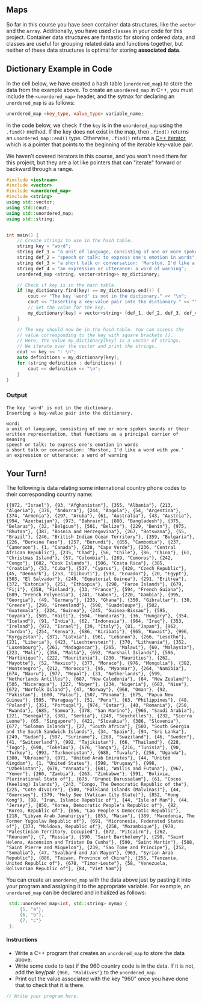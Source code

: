 ## Maps

So far in this course you have seen container data structures, like the `vector` and the `array`. Additionally, you have used `classes` in your code for this project. Container data structures are fantastic for storing ordered data, and classes are useful for grouping related data and functions together, but neither of these data structures is optimal for storing **associated data**.

## Dictionary Example in Code

In the cell below, we have created a hash table (`unordered_map`) to store the data from the example above. To create an `unordered_map` in C++, you must include the `<unordered_map>` header, and the sytnax for declaring an `unordered_map` is as follows:

```cpp
unordered_map <key_type, value_type> variable_name;
```

In the code below, we check if the `key` is in the `unordered_map` using the `.find()` method. If the key does not exist in the map, then `.find()` returns an `unordered_map::end()` type. Otherwise, `.find()` returns a [C++ iterator](http://www.cplusplus.com/reference/iterator/), which is a pointer that points to the beginning of the iterable key-value pair.

We haven't covered iterators in this course, and you won't need them for this project, but they are a lot like pointers that can "iterate" forward or backward through a range.

```c++
#include <iostream>
#include <vector>
#include <unordered_map>
#include <string>
using std::vector;
using std::cout;
using std::unordered_map;
using std::string;


int main() {
    // Create strings to use in the hash table.
    string key = "word";
    string def_1 = "a unit of language, consisting of one or more spoken sounds or their written representation, that functions as a principal carrier of meaning";
    string def_2 = "speech or talk: to express one's emotion in words";
    string def_3 = "a short talk or conversation: 'Marston, I'd like a word with you.'";
    string def_4 = "an expression or utterance: a word of warning";
    unordered_map <string, vector<string>> my_dictionary;

    // Check if key is in the hash table.
    if (my_dictionary.find(key) == my_dictionary.end()) {
        cout << "The key 'word' is not in the dictionary." << "\n";
        cout << "Inserting a key-value pair into the dictionary." << "\n\n";
        // Set the value for the key.
        my_dictionary[key] = vector<string> {def_1, def_2, def_3, def_4};
    }

    // The key should now be in the hash table. You can access the
    // value corresponding to the key with square brackets [].
    // Here, the value my_dictionary[key] is a vector of strings.
    // We iterate over the vector and print the strings.
    cout << key << ": \n";
    auto definitions = my_dictionary[key];
    for (string definition : definitions) {
        cout << definition << "\n";
    }
}

```

### Output

```
The key 'word' is not in the dictionary.
Inserting a key-value pair into the dictionary.

word:
a unit of language, consisting of one or more spoken sounds or their written representation, that functions as a principal carrier of meaning
speech or talk: to express one's emotion in words
a short talk or conversation: 'Marston, I'd like a word with you.'
an expression or utterance: a word of warning
```

## Your Turn!

The following is data relating some international country phone codes to their corresponding country name:

```
{{972, "Israel"}, {93, "Afghanistan"}, {355, "Albania"}, {213, "Algeria"}, {376, "Andorra"}, {244, "Angola"}, {54, "Argentina"}, {374, "Armenia"}, {297, "Aruba"}, {61, "Australia"}, {43, "Austria"}, {994, "Azerbaijan"}, {973, "Bahrain"}, {880, "Bangladesh"}, {375, "Belarus"}, {32, "Belgium"}, {501, "Belize"}, {229, "Benin"}, {975, "Bhutan"}, {387, "Bosnia and Herzegovina"}, {267, "Botswana"}, {55, "Brazil"}, {246, "British Indian Ocean Territory"}, {359, "Bulgaria"}, {226, "Burkina Faso"}, {257, "Burundi"}, {855, "Cambodia"}, {237, "Cameroon"}, {1, "Canada"}, {238, "Cape Verde"}, {236, "Central African Republic"}, {235, "Chad"}, {56, "Chile"}, {86, "China"}, {61, "Christmas Island"}, {57, "Colombia"}, {269, "Comoros"}, {242, "Congo"}, {682, "Cook Islands"}, {506, "Costa Rica"}, {385, "Croatia"}, {53, "Cuba"}, {537, "Cyprus"}, {420, "Czech Republic"}, {45, "Denmark"}, {253, "Djibouti"}, {593, "Ecuador"}, {20, "Egypt"}, {503, "El Salvador"}, {240, "Equatorial Guinea"}, {291, "Eritrea"}, {372, "Estonia"}, {251, "Ethiopia"}, {298, "Faroe Islands"}, {679, "Fiji"}, {358, "Finland"}, {33, "France"}, {594, "French Guiana"}, {689, "French Polynesia"}, {241, "Gabon"}, {220, "Gambia"}, {995, "Georgia"}, {49, "Germany"}, {233, "Ghana"}, {350, "Gibraltar"}, {30, "Greece"}, {299, "Greenland"}, {590, "Guadeloupe"}, {502, "Guatemala"}, {224, "Guinea"}, {245, "Guinea-Bissau"}, {595, "Guyana"}, {509, "Haiti"}, {504, "Honduras"}, {36, "Hungary"}, {354, "Iceland"}, {91, "India"}, {62, "Indonesia"}, {964, "Iraq"}, {353, "Ireland"}, {972, "Israel"}, {39, "Italy"}, {81, "Japan"}, {962, "Jordan"}, {254, "Kenya"}, {686, "Kiribati"}, {965, "Kuwait"}, {996, "Kyrgyzstan"}, {371, "Latvia"}, {961, "Lebanon"}, {266, "Lesotho"}, {231, "Liberia"}, {423, "Liechtenstein"}, {370, "Lithuania"}, {352, "Luxembourg"}, {261, "Madagascar"}, {265, "Malawi"}, {60, "Malaysia"}, {223, "Mali"}, {356, "Malta"}, {692, "Marshall Islands"}, {596, "Martinique"}, {222, "Mauritania"}, {230, "Mauritius"}, {262, "Mayotte"}, {52, "Mexico"}, {377, "Monaco"}, {976, "Mongolia"}, {382, "Montenegro"}, {212, "Morocco"}, {95, "Myanmar"}, {264, "Namibia"}, {674, "Nauru"}, {977, "Nepal"}, {31, "Netherlands"}, {599, "Netherlands Antilles"}, {687, "New Caledonia"}, {64, "New Zealand"}, {505, "Nicaragua"}, {227, "Niger"}, {234, "Nigeria"}, {683, "Niue"}, {672, "Norfolk Island"}, {47, "Norway"}, {968, "Oman"}, {92, "Pakistan"}, {680, "Palau"}, {507, "Panama"}, {675, "Papua New Guinea"}, {595, "Paraguay"}, {51, "Peru"}, {63, "Philippines"}, {48, "Poland"}, {351, "Portugal"}, {974, "Qatar"}, {40, "Romania"}, {250, "Rwanda"}, {685, "Samoa"}, {378, "San Marino"}, {966, "Saudi Arabia"}, {221, "Senegal"}, {381, "Serbia"}, {248, "Seychelles"}, {232, "Sierra Leone"}, {65, "Singapore"}, {421, "Slovakia"}, {386, "Slovenia"}, {677, "Solomon Islands"}, {27, "South Africa"}, {500, "South Georgia and the South Sandwich Islands"}, {34, "Spain"}, {94, "Sri Lanka"}, {249, "Sudan"}, {597, "Suriname"}, {268, "Swaziland"}, {46, "Sweden"}, {41, "Switzerland"}, {992, "Tajikistan"}, {66, "Thailand"}, {228, "Togo"}, {690, "Tokelau"}, {676, "Tonga"}, {216, "Tunisia"}, {90, "Turkey"}, {993, "Turkmenistan"}, {688, "Tuvalu"}, {256, "Uganda"}, {380, "Ukraine"}, {971, "United Arab Emirates"}, {44, "United Kingdom"}, {1, "United States"}, {598, "Uruguay"}, {998, "Uzbekistan"}, {678, "Vanuatu"}, {681, "Wallis and Futuna"}, {967, "Yemen"}, {260, "Zambia"}, {263, "Zimbabwe"}, {591, "Bolivia, Plurinational State of"}, {673, "Brunei Darussalam"}, {61, "Cocos (Keeling) Islands"}, {243, "Congo, The Democratic Republic of the"}, {225, "Cote dIvoire"}, {500, "Falkland Islands (Malvinas)"}, {44, "Guernsey"}, {379, "Holy See (Vatican City State)"}, {852, "Hong Kong"}, {98, "Iran, Islamic Republic of"}, {44, "Isle of Man"}, {44, "Jersey"}, {850, "Korea, Democratic People's Republic of"}, {82, "Korea, Republic of"}, {856, "Lao People's Democratic Republic"}, {218, "Libyan Arab Jamahiriya"}, {853, "Macao"}, {389, "Macedonia, The Former Yugoslav Republic of"}, {691, "Micronesia, Federated States of"}, {373, "Moldova, Republic of"}, {258, "Mozambique"}, {970, "Palestinian Territory, Occupied"}, {872, "Pitcairn"}, {262, "Réunion"}, {7, "Russia"}, {590, "Saint Barthélemy"}, {290, "Saint Helena, Ascension and Tristan Da Cunha"}, {590, "Saint Martin"}, {508, "Saint Pierre and Miquelon"}, {239, "Sao Tome and Principe"}, {252, "Somalia"}, {47, "Svalbard and Jan Mayen"}, {963, "Syrian Arab Republic"}, {886, "Taiwan, Province of China"}, {255, "Tanzania, United Republic of"}, {670, "Timor-Leste"}, {58, "Venezuela, Bolivarian Republic of"}, {84, "Viet Nam"}}
```

You can create an `unordered_map` with the data above just by pasting it into your program and assigning it to the appropriate variable. For example, an `unordered_map` can be declared and initialized as follows:

```cpp
 std::unordered_map<int, std::string> mymap {
     {5, "a"},
     {6, "b"},
     {7, "c"}
 };
```

#### Instructions

- Write a C++ program that creates an `unordered_map` to store the data above.
- Write some code to test if the 960 country code is in the data. If it is not, add the key/pair `{960, "Maldives"}` to the `unordered_map`.
- Print out the value associated with the key "960" once you have done that to check that it is there.

```c++
// Write your program here.

```
